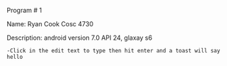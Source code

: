 Program # 1

Name: Ryan Cook
Cosc 4730

Description: android version 7.0 API 24, glaxay s6 
    
    -Click in the edit text to type then hit enter and a toast will say hello

